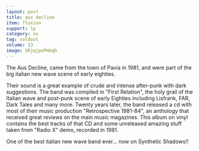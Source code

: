 ```yaml
---
layout: post
title: aus decline
item: fluxion
support: lp
category: ss
tag: soldout
volume: 13
image: SRjqjpePmUqh
---
```


The Aus Decline, came from the town of Pavia in 1981, and were part of the big italian new wave scene of early eighties.

Their sound is a great example of crude and intense after-punk with dark suggestions. The band was compiled in "First Relation", the holy grail of the Italian wave and post-punk scene of early Eighties including Lisfrank, FAR, Dark Tales and many more. Twenty years later, the band released a cd with most of their music production "Retrospective 1981-84", an anthology that received great reviews on the main music magazines. This album on vinyl contains the best tracks of that CD and some unreleased amazing stuff taken from "Radio X" demo, recorded in 1981.

One of the best italian new wave band ever... now on Synthetic Shadows!!
